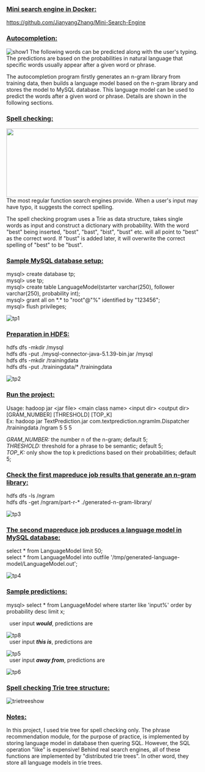 **<h3><ins>Mini search engine in Docker:</ins></h3>**
https://github.com/JianyangZhang/Mini-Search-Engine

**<h3><ins>Autocompletion:</ins></h3>**
![show1](https://cloud.githubusercontent.com/assets/22739177/21952660/c13bd76e-d9d7-11e6-8b95-2e9a706b0dbc.PNG)
The following words can be predicted along with the user's typing.
The predictions are based on the probabilities in natural language that specific words usually appear after a given word or phrase.

The autocompletion program firstly generates an n-gram library from training data, then builds a language model based on the n-gram library and stores the model to MySQL database. This language model can be used to predict the words after a given word or phrase. Details are shown in the following sections.

**<h3><ins>Spell checking:</ins></h3>**
<img src="https://user-images.githubusercontent.com/22739177/30788960-c4e79834-a156-11e7-8e2f-2ef417ab4490.png" height="180" width="550">
The most regular function search engines provide. When a user's input may have typo, it suggests the correct spelling.

The spell checking program uses a Trie as data structure, takes single words as input and construct a dictionary with probability.
With the word "best" being inserted, "bost", "bast", "bist", "bust" etc. will all point to "best" as the correct word. If "bust" is added later, it will overwrite the correct spelling of "best" to be "bust".

**<h3><ins>Sample MySQL database setup:</ins></h3>**
mysql> create database tp;<br/>
mysql> use tp;<br/>
mysql> create table LanguageModel(starter varchar(250), follower varchar(250), probability int);<br/>
mysql> grant all on \*.\* to "root"@"%" identified by "123456";<br/>
mysql> flush privileges;<br/>

![tp1](https://cloud.githubusercontent.com/assets/22739177/21748178/f31d7eda-d532-11e6-8990-3459fb19bfe3.PNG)

**<h3><ins>Preparation in HDFS:</ins></h3>**
hdfs dfs -mkdir /mysql<br/>
hdfs dfs -put ./mysql-connector-java-5.1.39-bin.jar /mysql<br/>
hdfs dfs -mkdir /trainingdata<br/>
hdfs dfs -put ./trainingdata/* /trainingdata<br/>

![tp2](https://cloud.githubusercontent.com/assets/22739177/21748179/f334987c-d532-11e6-8e1f-00c01b09796f.PNG)

**<h3><ins>Run the project:</ins></h3>**
Usage: hadoop jar \<jar file\> \<main class name\> \<input dir\> \<output dir\> [GRAM_NUMBER] [THRESHOLD] [TOP_K]<br/>
Ex: hadoop jar TextPrediction.jar com.textprediction.ngramlm.Dispatcher /trainingdata /ngram 5 5 5<br/>

*GRAM_NUMBER:* the number n of the n-gram; default 5;<br/>
*THRESHOLD:* threshold for a phrase to be semantic; default 5;<br/>
*TOP_K:* only show the top k predictions based on their probabilities; default 5;<br/>

**<h3><ins>Check the first mapreduce job results that generate an n-gram library:</ins></h3>**
hdfs dfs -ls /ngram<br/>
hdfs dfs -get /ngram/part-r-* ./generated-n-gram-library/<br/>

![tp3](https://cloud.githubusercontent.com/assets/22739177/21748181/f339a3f8-d532-11e6-89f2-1983d254da05.PNG)

**<h3><ins>The second mapreduce job produces a language model in MySQL database:</ins></h3>**
select \* from LanguageModel limit 50;<br/>
select \* from LanguageModel into outfile '/tmp/generated-language-model/LanguageModel.out';<br/>

![tp4](https://cloud.githubusercontent.com/assets/22739177/21748180/f339a556-d532-11e6-9968-aa9cc21e48a0.PNG)

**<h3><ins>Sample predictions:</ins></h3>**
mysql> select * from LanguageModel where starter like 'input%' order by probability desc limit x;<br/>

&nbsp;&nbsp;user input <b>*would*</b>, predictions are<br/>

![tp8](https://cloud.githubusercontent.com/assets/22739177/21757961/31648bd0-d5eb-11e6-9e80-100239cf3f6d.PNG)<br/>
&nbsp;&nbsp;user input <b>*this is*</b>, predictions are<br/>

![tp5](https://cloud.githubusercontent.com/assets/22739177/21748184/f33c40b8-d532-11e6-8b5c-71003ea384f5.PNG)<br/>
&nbsp;&nbsp;user input <b>*away from*</b>, predictions are<br/>

![tp6](https://cloud.githubusercontent.com/assets/22739177/21748182/f33a017c-d532-11e6-85f2-0d791087da9b.PNG)<br/>

**<h3><ins>Spell checking Trie tree structure:</ins></h3>**
![trietreeshow](https://user-images.githubusercontent.com/22739177/30946501-48738852-a3b9-11e7-81eb-dce0a384f253.PNG)

**<h3><ins>Notes:</ins></h3>**
In this project, I used trie tree for spell checking only. The phrase recommendation module, for the purpose of practice, is implemented by storing language model in database then quering SQL. However, the SQL operation "like" is expensive! Behind real search engines, all of these functions are implemented by "distributed trie trees". In other word, they store all language models in trie trees.
